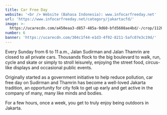 ```yaml
---
title: Car Free Day
website: '<br /> Website (Bahasa Indonesia): www.infocarfreeday.net'
url: 'https://www.infocarfreeday.net/category/jakartacfd/'
image: >-
  https://ucarecdn.com/a450eaa3-d857-485a-9d60-bfd5608ae4bd/-/crop/1120x720/102,0/-/preview/
number: 6
banner: 'https://ucarecdn.com/304c1f44-e1d3-4f92-8211-5afc07e3c19d/'
---
```

Every Sunday from 6 to 11 a.m., Jalan Sudirman and Jalan Thamrin are closed to all private cars. Thousands flock to the big boulevard to walk, run, cycle and skate or simply to stroll leisurely, enjoying the street food, circus-like displays and occasional public events.

Originally started as a government initiative to help reduce pollution, car free day on Sudirman and Thamrin has become a well-loved Jakarta tradition, an opportunity for city folk to get up early and get active in the company of many, many like minds and bodies. 

For a few hours, once a week, you get to truly enjoy being outdoors in Jakarta.
